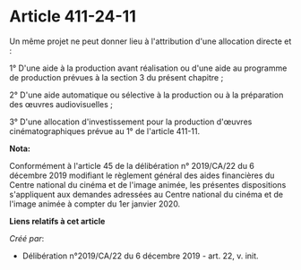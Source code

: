 # Article 411-24-11

Un même projet ne peut donner lieu à l'attribution d'une allocation directe et :

1° D'une aide à la production avant réalisation ou d'une aide au programme de production prévues à la section 3 du présent
chapitre ;

2° D'une aide automatique ou sélective à la production ou à la préparation des œuvres audiovisuelles ;

3° D'une allocation d'investissement pour la production d'œuvres cinématographiques prévue au 1° de l'article 411-11.

**Nota:**

Conformément à l'article 45 de la délibération n° 2019/CA/22 du 6 décembre 2019 modifiant le règlement général des aides
financières du Centre national du cinéma et de l'image animée, les présentes dispositions s'appliquent aux demandes adressées
au Centre national du cinéma et de l'image animée à compter du 1er janvier 2020.

**Liens relatifs à cet article**

_Créé par_:

  - Délibération n°2019/CA/22 du 6 décembre 2019 - art. 22, v. init.
